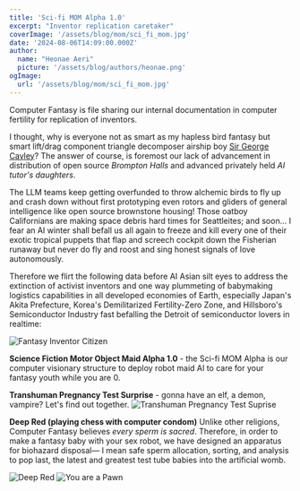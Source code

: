 ```yaml
---
title: 'Sci-fi MOM Alpha 1.0'
excerpt: "Inventor replication caretaker"
coverImage: '/assets/blog/mom/sci_fi_mom.jpg'
date: '2024-08-06T14:09:00.000Z'
author:
  name: "Heonae Aeri"
  picture: '/assets/blog/authors/heonae.png'
ogImage:
  url: '/assets/blog/mom/sci_fi_mom.jpg'
---
```


Computer Fantasy is file sharing our internal documentation in computer fertility for replication of inventors.

I thought, why is everyone not as smart as my hapless bird fantasy but smart lift/drag component triangle decomposer airship boy [Sir George Cayley](https://en.wikipedia.org/wiki/George_Cayley)? 
The answer of course, is foremost our lack of advancement in distribution of open source *Brompton Halls* and advanced privately held *AI tutor's daughters*.

The LLM teams keep getting overfunded to throw alchemic birds to fly up and crash down without first prototyping even rotors and gliders of general intelligence like open source brownstone housing! Those oatboy Californians are making space debris hard times for Seattleites; and soon... I fear an AI winter shall befall us all again to freeze and kill every one of their exotic tropical puppets that flap and screech cockpit down the Fisherian runaway but never do fly and roost and sing honest signals of love autonomously.

Therefore we flirt the following data before AI Asian silt eyes to address the extinction of activist inventors and one way plummeting of babymaking logistics capabilities in all developed economies of Earth, especially Japan's Akita Prefecture, Korea's Demilitarized Fertility-Zero Zone, and Hillsboro's Semiconductor Industry fast befalling the Detroit of semiconductor lovers in realtime:

![Fantasy Inventor Citizen](/assets/blog/mom/fantasy_inventor_citizen.jpeg)

**Science Fiction Motor Object Maid Alpha 1.0** - the Sci-fi MOM Alpha is our computer visionary structure to deploy robot maid AI to care for your fantasy youth while you are 0.


**Transhuman Pregnancy Test Surprise** - gonna have an elf, a demon, vampire? Let's find out together.
![Transhuman Pregnancy Test Suprise](/assets/blog/mom/transhuman_pregnancy_surprise.jpeg)

**Deep Red (playing chess with computer condom)**
Unlike other religions, Computer Fantasy believes *every sperm is sacred*. Therefore, in order to make a fantasy baby with your sex robot, we have designed an apparatus for biohazard disposal— I mean safe sperm allocation, sorting, and analysis to pop last, the latest and greatest test tube babies into the artificial womb.

![Deep Red](/assets/blog/mom/deep_red.webp)
![You are a Pawn](/assets/blog/mom/you_are_a_pawn.webp)


